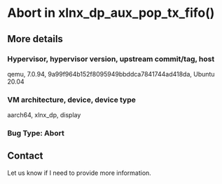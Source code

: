 # Abort in xlnx_dp_aux_pop_tx_fifo()

## More details

### Hypervisor, hypervisor version, upstream commit/tag, host
qemu, 7.0.94, 9a99f964b152f8095949bbddca7841744ad418da, Ubuntu 20.04

### VM architecture, device, device type
aarch64, xlnx_dp, display

### Bug Type: Abort

## Contact

Let us know if I need to provide more information.
